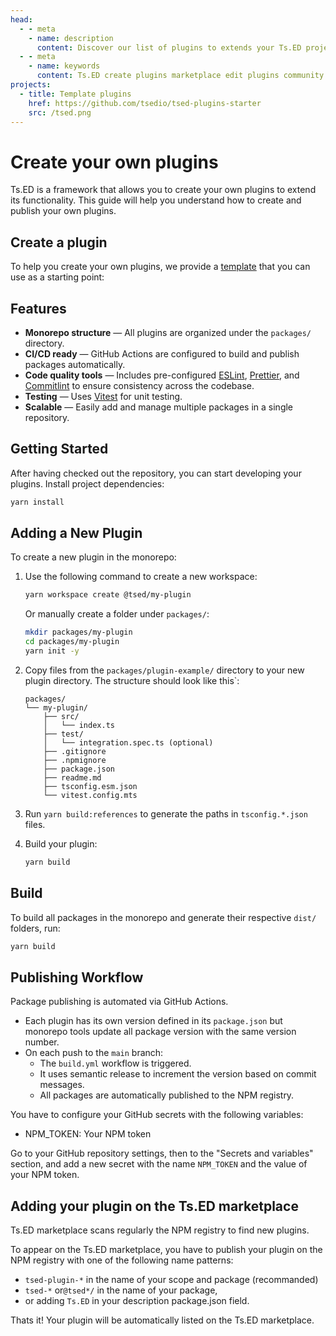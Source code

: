 ```yaml
---
head:
  - - meta
    - name: description
      content: Discover our list of plugins to extends your Ts.ED project. Created by the Ts.ED team and community.
  - - meta
    - name: keywords
      content: Ts.ED create plugins marketplace edit plugins community
projects:
  - title: Template plugins
    href: https://github.com/tsedio/tsed-plugins-starter
    src: /tsed.png
---
```


# Create your own plugins

Ts.ED is a framework that allows you to create your own plugins to extend its functionality.
This guide will help you understand how to create and publish your own plugins.

## Create a plugin

To help you create your own plugins, we provide a [template](https://github.com/tsedio/tsed-plugins-starter) that you can use as a starting point:

<Projects />

## Features

- **Monorepo structure** — All plugins are organized under the `packages/` directory.
- **CI/CD ready** — GitHub Actions are configured to build and publish packages automatically.
- **Code quality tools** — Includes pre-configured [ESLint](https://eslint.org/), [Prettier](https://prettier.io/), and [Commitlint](https://commitlint.js.org/) to ensure consistency across the codebase.
- **Testing** — Uses [Vitest](https://vitest.dev/) for unit testing.
- **Scalable** — Easily add and manage multiple packages in a single repository.

## Getting Started

After having checked out the repository, you can start developing your plugins. Install project dependencies:

```bash
yarn install
```

## Adding a New Plugin

To create a new plugin in the monorepo:

1. Use the following command to create a new workspace:

   ```bash
   yarn workspace create @tsed/my-plugin
   ```

   Or manually create a folder under `packages/`:

   ```bash
   mkdir packages/my-plugin
   cd packages/my-plugin
   yarn init -y
   ```

2. Copy files from the `packages/plugin-example/` directory to your new plugin directory. The structure should look like this`:

   ```
   packages/
   └── my-plugin/
       ├── src/
       │   └── index.ts
       ├── test/
       │   └── integration.spec.ts (optional)
       ├── .gitignore
       ├── .npmignore
       ├── package.json
       ├── readme.md
       ├── tsconfig.esm.json
       └── vitest.config.mts
   ```

3. Run `yarn build:references` to generate the paths in `tsconfig.*.json` files.
4. Build your plugin:

   ```bash
   yarn build
   ```

## Build

To build all packages in the monorepo and generate their respective `dist/` folders, run:

```bash
yarn build
```

## Publishing Workflow

Package publishing is automated via GitHub Actions.

- Each plugin has its own version defined in its `package.json` but monorepo tools update all package version with the same version number.
- On each push to the `main` branch:
  - The `build.yml` workflow is triggered.
  - It uses semantic release to increment the version based on commit messages.
  - All packages are automatically published to the NPM registry.

You have to configure your GitHub secrets with the following variables:

- NPM_TOKEN: Your NPM token

Go to your GitHub repository settings, then to the "Secrets and variables" section, and add a new secret with the name `NPM_TOKEN` and the value of your NPM token.

## Adding your plugin on the Ts.ED marketplace

Ts.ED marketplace scans regularly the NPM registry to find new plugins.

To appear on the Ts.ED marketplace, you have to publish your plugin on the NPM registry
with one of the following name patterns:

- `tsed-plugin-*`  in the name of your scope and package (recommanded)
- `tsed-*` or`@tsed*/` in the name of your package,
- or adding `Ts.ED` in your description package.json field.

Thats it! Your plugin will be automatically listed on the Ts.ED marketplace.
